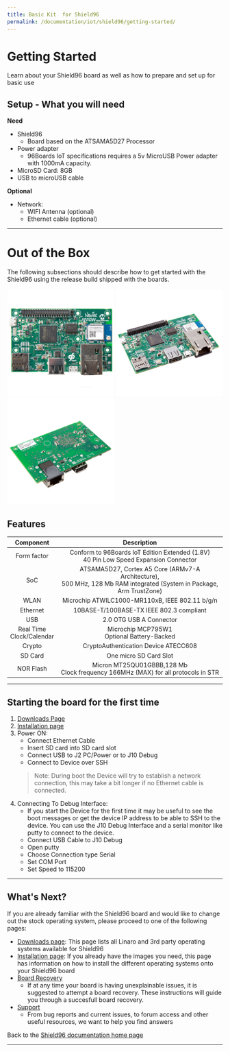 ```yaml
---
title: Basic Kit  for Shield96
permalink: /documentation/iot/shield96/getting-started/
---
```


# Getting Started

Learn about your Shield96 board as well as how to prepare and set up for basic use

## Setup - What you will need

**Need**
- Shield96
   - Board based on the ATSAMA5D27 Processor
- Power adapter
   - 96Boards IoT specifications requires a 5v MicroUSB Power adapter with 1000mA capacity.
- MicroSD Card: 8GB
- USB to microUSB cable

**Optional**
- Network:
   - WIFI Antenna (optional)
   - Ethernet cable (optional)

***

# Out of the Box

The following subsections should describe how to get started with the Shield96 using the release build shipped with the boards.

<img src="../additional-docs/images/images-board/shield96-top.jpg" data-canonical-src="../additional-docs/images/images-board/shield96-top.jpg" width="250" height="250" />
<img src="../additional-docs/images/images-board/Shield96-front.jpg" data-canonical-src="../additional-docs/images/images-board/Shield96-front.jpg" width="250" height="250" />
<img src="../additional-docs/images/images-board/shield96-back.jpg" data-canonical-src="../additional-docs/images/images-board/shield96-back.jpg" width="250" height="250" />

## Features

| Component | Description |
|:---------:|:-----------:|
| Form factor | Conform to 96Boards IoT Edition Extended (1.8V)<br>40 Pin Low Speed Expansion Connector |
| SoC | ATSAMA5D27, Cortex A5 Core (ARMv7-A Architecture),<br>500 MHz, 128 Mb RAM integrated (System in Package, Arm TrustZone) |
| WLAN | Microchip ATWILC1000-MR110xB, IEEE 802.11 b/g/n |
| Ethernet | 10BASE-T/100BASE-TX IEEE 802.3 compliant |
| USB | 2.0 OTG USB A Connector |
| Real Time<br>Clock/Calendar | Microchip MCP795W1<br>Optional Battery-Backed |
| Crypto | CryptoAuthentication Device ATECC608 |
| SD Card | One micro SD Card Slot |
| NOR Flash | Micron MT25QU01GBBB,128 Mb<br>Clock frequency 166MHz (MAX) for all protocols in STR |

***

## Starting the board for the first time

1. [Downloads Page](../downloads/)
2. [Installation page](../installation/)
3. Power ON:
   - Connect Ethernet Cable
   - Insert SD card into SD card slot
   - Connect USB to J2 PC/Power or to J10 Debug
   - Connect to Device over SSH
   > Note: During boot the Device will try to establish a network connection, this may take a bit longer if no Ethernet cable is connected.
4. Connecting To Debug Interface:
   - If you start the Device for the first time it may be useful to see the boot messages or get the device IP address to be able to SSH to the device. You can use the J10 Debug Interface and a serial monitor like putty to connect to the device.
   - Connect USB Cable to J10 Debug
   - Open putty
   - Choose Connection type Serial
   - Set COM Port
   - Set Speed to 115200
   
***

## What's Next?

If you are already familiar with the Shield96 board and would like to change out the stock operating system, please proceed to one of the following pages:

- [Downloads page](../downloads/): This page lists all Linaro and 3rd party operating systems available for Shield96
- [Installation page](../installation/): If you already have the images you need, this page has information on how to install the different operating systems onto your Shield96 board
- [Board Recovery](../installation/)
   - If at any time your board is having unexplainable issues, it is suggested to attempt a board recovery. These instructions will guide you through a succesfull board recovery.
- [Support](../support/)
   - From bug reports and current issues, to forum access and other useful resources, we want to help you find answers

Back to the [Shield96 documentation home page](../)

***   
